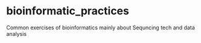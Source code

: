# bioinformatic_practices
Common exercises of bioinformatics mainly about Sequncing tech and data analysis
